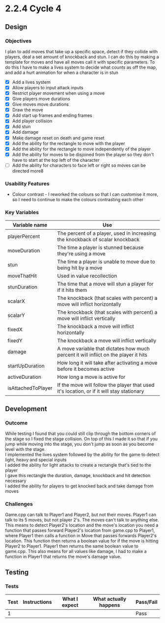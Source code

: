 # 2.2.4 Cycle 4

## Design

### Objectives

I plan to add moves that take up a specific space, detect if they collide with players, deal a set amount of knockback and stun. I can do this by making a template for moves and have all moves call it with specific parameters. To do this I have to make a lives system to decide what counts as off the map, and add a hurt animation for when a character is in stun

* [x] Add a lives system
* [x] Allow players to input attack inputs
* [x] Restrict player movement when using a move
* [x] Give players move durations
* [x] Give moves move durations
* [x] Draw the move
* [x] Add start up frames and ending frames
* [x] Add player collision
* [x] Add stun
* [x] Add damage
* [x] Make damage reset on death and game reset
* [x] Add the ability for the rectangle to move with the player
* [x] Add the ability for the rectangle to move independently of the player
* [x] Add the ability for moves to be disjoined from the player so they don't have to start at the top left of the character
* [ ] Add the ability for characters to face left or right so moves can be directed more8

### Usability Features

* Colour contrast - I reworked the colours so that I can customise it more, so I need to continue to make the colours contrasting each other

### Key Variables

| Variable name      | Use                                                                                       |
| ------------------ | ----------------------------------------------------------------------------------------- |
| playerPercent      | The percent of a player, used in increasing the knockback of scalar knockback             |
| moveDuration       | The time a player is stunned because they're using a move                                 |
| stun               | The time a player is unable to move due to being hit by a move                            |
| moveThatHit        | Used in value recollection                                                                |
| stunDuration       | The time that a move will stun a player for if it hits them                               |
| scalarX            | The knockback (that scales with percent) a move will inflict horizontally                 |
| scalarY            | The knockback (that scales with percent) a move will inflict vertically                   |
| fixedX             | The knockback a move will inflict horizontally                                            |
| fixedY             | The knockback a move will inflict vertically                                              |
| damage             | A move variable that dictates how much percent it will inflict on the player it hits      |
| startUpDuration    | How long it will take after activating a move before it becomes active                    |
| activeDuration     | How long a move is active for                                                             |
| isAttachedToPlayer | If the move will follow the player that used it's location, or if it will stay stationary |

## Development

### Outcome

While testing I found that you could still clip through the bottom corners of the stage so I fixed the stage collision. On top of this I made it so that if you jump while moving into the stage, you don't jump as soon as you become level with the stage.\
I implemented the lives system followed by the ability for the game to detect light, heavy and special inputs\
I added the ability for light attacks to create a rectangle that's tied to the player\
I gave this rectangle the duration, damage, knockback and hit detection necessary\
I added the ability for players to get knocked back and take damage from moves

### Challenges

Game.cpp can talk to Player1 and Player2, but not their moves. Player1 can talk to its 5 moves, but not player 2's. The moves can't talk to anything else. This means to detect Player2's location and the move's location you need a function that passes forward Player2's location from game.cpp to Player1, where Player1 then calls a function in Move that passes forwards Player2's location. This function then returns a boolean value for if the move is hitting Player2 to Player1. Player1 then returns the same boolean value to game.cpp. This also means for all values like damage, I had to make a function in Player1 that returns the move's damage value.

## Testing

### Tests

| Test | Instructions | What I expect | What actually happens | Pass/Fail |
| ---- | ------------ | ------------- | --------------------- | --------- |
| 1    |              |               |                       | Pass      |
